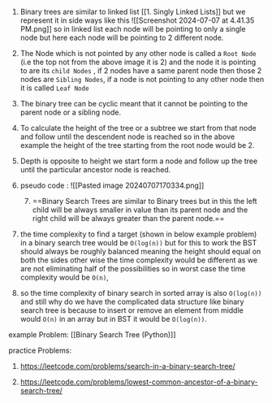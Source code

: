 
1. Binary trees are similar to linked list [[1. Singly Linked Lists]] but we represent it in side ways like this  ![[Screenshot 2024-07-07 at 4.41.35 PM.png]]
so in linked list each node will be pointing to only a single node but here each node will be pointing to 2 different node. 

2. The Node which is not pointed by any other node is called a `Root Node` (i.e the top not from the above image it is 2) and the node it is pointing to are its `child Nodes` , if 2  nodes have a same parent node then those 2 nodes are `Sibling Nodes`, if a node is not pointing to any other node then it is called `Leaf Node`

3. The binary tree can be cyclic meant that it cannot be pointing to the parent node or a sibling node.

4. To calculate the height of the tree or a subtree we start from that node and follow until the descendent node is reached so in the above example the height of the tree starting from the root node would be 2. 

5. Depth is opposite to height we start form a node and follow up the tree until the particular ancestor node is reached.

6. pseudo code :
   ![[Pasted image 20240707170334.png]]
   
   7.  ==Binary Search Trees are similar to Binary trees but in this the left child will be always smaller in value than its parent node and the right child will be always greater than the parent node.==

8. the time complexity to find a target (shown in below example problem) in a binary search tree would be `O(log(n))` but for this to work the BST should always be roughly balanced meaning the height should equal on both the sides other wise the time complexity would be different as we are not eliminating half of the possibilities so in worst case the time complexity would be `O(n)`,

9. so the time complexity of binary search in sorted array is also `O(log(n))` and still why do we have the complicated data structure like binary search tree is because to insert or remove an element from middle would `O(n)` in an array but in BST it would be `O(log(n))`.

example Problem:
[[Binary Search Tree (Python)]]

practice Problems:
1. https://leetcode.com/problems/search-in-a-binary-search-tree/

2. https://leetcode.com/problems/lowest-common-ancestor-of-a-binary-search-tree/